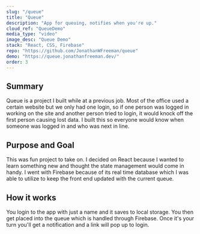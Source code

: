 ```yaml
---
slug: "/queue"
title: "Queue"
description: "App for queuing, notifies when you're up."
cloud_ref: "QueueDemo"
media_type: "video"
image_desc: "Queue Demo"
stack: "React, CSS, Firebase"
repo: "https://github.com/JonathanWFreeman/queue"
demo: "https://queue.jonathanfreeman.dev/"
order: 3
---
```


## Summary

Queue is a project I built while at a previous job. Most of the office used a certain website but we only had one login, so if one person was logged in working on the site and another person tried to login, it would knock off the first person causing lost data. I built this so everyone would know when someone was logged in and who was next in line.

## Purpose and Goal

This was fun project to take on. I decided on React because I wanted to learn something new and thought the state management would come in handy. I went with Firebase because of its real time database which I was able to utilize to keep the front end updated with the current queue.

## How it works

You login to the app with just a name and it saves to local storage. You then get placed into the queue which is handled through Firebase. Once it's your turn you'll get a notification and a link will pop up to login.
